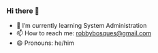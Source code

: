 ### Hi there 👋

- 🌱 I’m currently learning System Administration
- 📫 How to reach me: robbybosques@gmail.com
- 😄 Pronouns: he/him
